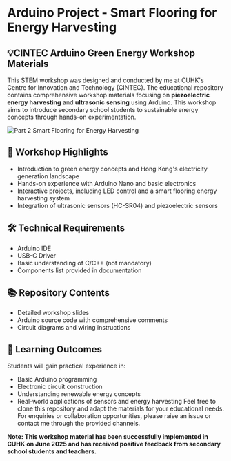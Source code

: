 # Arduino Project - Smart Flooring for Energy Harvesting

## 💡CINTEC Arduino Green Energy Workshop Materials
This STEM workshop was designed and conducted by me at CUHK's Centre for Innovation and Technology (CINTEC). The educational repository contains comprehensive workshop materials focusing on **piezoelectric energy harvesting** and **ultrasonic sensing** using Arduino. This workshop aims to introduce secondary school students to sustainable energy concepts through hands-on experimentation.

![Part 2 Smart Flooring for Energy Harvesting](https://github.com/user-attachments/assets/aa24b371-3dec-4260-b492-7fdd5fb8eb34)

## 🌟 Workshop Highlights
* Introduction to green energy concepts and Hong Kong's electricity generation landscape
* Hands-on experience with Arduino Nano and basic electronics
* Interactive projects, including LED control and a smart flooring energy harvesting system
* Integration of ultrasonic sensors (HC-SR04) and piezoelectric sensors

## 🛠️ Technical Requirements
* Arduino IDE
* USB-C Driver
* Basic understanding of C/C++ (not mandatory)
* Components list provided in documentation

## 📚 Repository Contents
* Detailed workshop slides
* Arduino source code with comprehensive comments
* Circuit diagrams and wiring instructions

## 🎯 Learning Outcomes
Students will gain practical experience in:
* Basic Arduino programming
* Electronic circuit construction
* Understanding renewable energy concepts
* Real-world applications of sensors and energy harvesting
Feel free to clone this repository and adapt the materials for your educational needs. For enquiries or collaboration opportunities, please raise an issue or contact me through the provided channels.

**Note: This workshop material has been successfully implemented in CUHK on June 2025 and has received positive feedback from secondary school students and teachers.**
